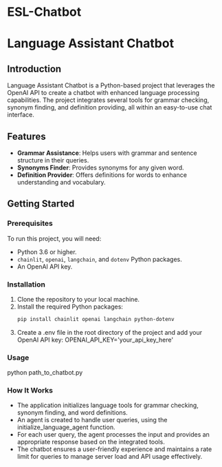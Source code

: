 # ESL-Chatbot

# Language Assistant Chatbot

## Introduction

Language Assistant Chatbot is a Python-based project that leverages the OpenAI API to create a chatbot with enhanced language processing capabilities. The project integrates several tools for grammar checking, synonym finding, and definition providing, all within an easy-to-use chat interface.

## Features

- **Grammar Assistance**: Helps users with grammar and sentence structure in their queries.
- **Synonyms Finder**: Provides synonyms for any given word.
- **Definition Provider**: Offers definitions for words to enhance understanding and vocabulary.

## Getting Started

### Prerequisites

To run this project, you will need:
- Python 3.6 or higher.
- `chainlit`, `openai`, `langchain`, and `dotenv` Python packages.
- An OpenAI API key.

### Installation

1. Clone the repository to your local machine.
2. Install the required Python packages:
   ```bash
   pip install chainlit openai langchain python-dotenv
3. Create a .env file in the root directory of the project and add your OpenAI API key:
   OPENAI_API_KEY='your_api_key_here'

### Usage
python path_to_chatbot.py

### How It Works
- The application initializes language tools for grammar checking, synonym finding, and word definitions.
- An agent is created to handle user queries, using the initialize_language_agent function.
- For each user query, the agent processes the input and provides an appropriate response based on the integrated tools.
- The chatbot ensures a user-friendly experience and maintains a rate limit for queries to manage server load and API usage effectively.

